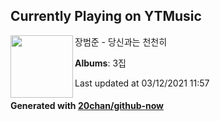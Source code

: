 ## Currently Playing on YTMusic

[<img align="left" width="100" src="https://lh3.googleusercontent.com/fgN9gCK4kYnade5hhF6mrbjt4FJGsxi1NO4zM1EVEXkJS8D6cJBXPOPP-wq_t-gmZYOcp5WU80uFNHxZ9A">](https://music.youtube.com/watch?v=QV8D6P-NR4c)

장범준 - 당신과는 천천히

**Albums**: 3집

Last updated at 03/12/2021 11:57

#### Generated with [20chan/github-now](https://github.com/20chan/github-now)


<!--
**20chan/20chan** is a ✨ _special_ ✨ repository because its `README.md` (this file) appears on your GitHub profile.

Here are some ideas to get you started:

- 🔭 I’m currently working on ...
- 🌱 I’m currently learning ...
- 👯 I’m looking to collaborate on ...
- 🤔 I’m looking for help with ...
- 💬 Ask me about ...
- 📫 How to reach me: ...
- 😄 Pronouns: ...
- ⚡ Fun fact: ...
-->
